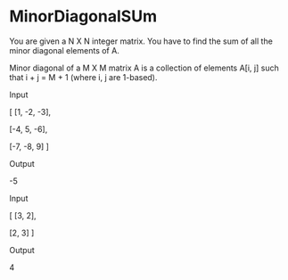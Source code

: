 # MinorDiagonalSUm

You are given a N X N integer matrix. You have to find the sum of all the minor diagonal elements of A.

Minor diagonal of a M X M matrix A is a collection of elements A[i, j] such that i + j = M + 1 (where i, j are 1-based).


Input

[  [1, -2, -3],

   [-4, 5, -6],

   [-7, -8, 9]  ]

Output

-5

Input

[  [3, 2],

   [2, 3]  ]

Output

4
